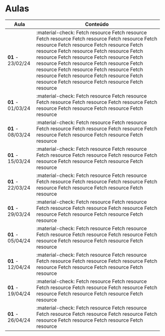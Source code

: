 # Aulas

| Aula                      | Conteúdo                                       |
| -------------------------   | ------------------------------------------------- |
| __01__ - 23/02/24          | :material-check:     Fetch resource Fetch resource Fetch resource Fetch resource Fetch resource Fetch resource Fetch resource Fetch resource Fetch resource Fetch resource Fetch resource Fetch resource Fetch resource Fetch resource Fetch resource Fetch resource Fetch resource Fetch resource Fetch resource Fetch resource Fetch resource Fetch resource Fetch resource Fetch resource Fetch resource Fetch resource Fetch resource                |
| __01__ - 01/03/24     | :material-check:     Fetch resource Fetch resource Fetch resource Fetch resource Fetch resource Fetch resource Fetch resource Fetch resource Fetch resource              |
| __01__ - 08/03/24     | :material-check:     Fetch resource Fetch resource Fetch resource Fetch resource Fetch resource Fetch resource Fetch resource Fetch resource Fetch resource             |
| __01__ - 15/03/24     | :material-check:     Fetch resource Fetch resource Fetch resource Fetch resource Fetch resource Fetch resource Fetch resource Fetch resource Fetch resource              |
| __01__ - 22/03/24     | :material-check:     Fetch resource Fetch resource Fetch resource Fetch resource Fetch resource Fetch resource Fetch resource Fetch resource Fetch resource              |
| __01__ - 29/03/24     | :material-check:     Fetch resource Fetch resource Fetch resource Fetch resource Fetch resource Fetch resource Fetch resource Fetch resource Fetch resource              |
| __01__ - 05/04/24     | :material-check:     Fetch resource Fetch resource Fetch resource Fetch resource Fetch resource Fetch resource Fetch resource Fetch resource Fetch resource              |
| __01__ - 12/04/24     | :material-check:     Fetch resource Fetch resource Fetch resource Fetch resource Fetch resource Fetch resource Fetch resource Fetch resource Fetch resource              |
| __01__ - 19/04/24     | :material-check:     Fetch resource Fetch resource Fetch resource Fetch resource Fetch resource Fetch resource Fetch resource Fetch resource Fetch resource              |
| __01__ - 26/04/24     | :material-check:     Fetch resource Fetch resource Fetch resource Fetch resource Fetch resource Fetch resource Fetch resource Fetch resource Fetch resource              |
